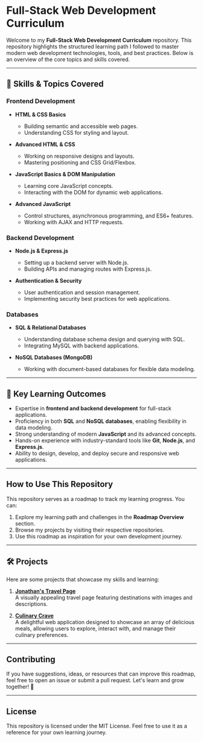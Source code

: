 # Full-Stack Web Development Curriculum

Welcome to my **Full-Stack Web Development Curriculum** repository. This repository highlights the structured learning path I followed to master modern web development technologies, tools, and best practices. Below is an overview of the core topics and skills covered.

---

## 🚀 Skills & Topics Covered

### Frontend Development
- **HTML & CSS Basics**  
  - Building semantic and accessible web pages.  
  - Understanding CSS for styling and layout.  

- **Advanced HTML & CSS**  
  - Working on responsive designs and layouts.  
  - Mastering positioning and CSS Grid/Flexbox.  

- **JavaScript Basics & DOM Manipulation**  
  - Learning core JavaScript concepts.  
  - Interacting with the DOM for dynamic web applications.  

- **Advanced JavaScript**  
  - Control structures, asynchronous programming, and ES6+ features.  
  - Working with AJAX and HTTP requests.  

### Backend Development
- **Node.js & Express.js**  
  - Setting up a backend server with Node.js.  
  - Building APIs and managing routes with Express.js.  

- **Authentication & Security**  
  - User authentication and session management.  
  - Implementing security best practices for web applications.  

### Databases
- **SQL & Relational Databases**  
  - Understanding database schema design and querying with SQL.  
  - Integrating MySQL with backend applications.  

- **NoSQL Databases (MongoDB)**  
  - Working with document-based databases for flexible data modeling.  

---

## 🌟 Key Learning Outcomes

- Expertise in **frontend and backend development** for full-stack applications.
- Proficiency in both **SQL** and **NoSQL databases**, enabling flexibility in data modeling.  
- Strong understanding of modern **JavaScript** and its advanced concepts.  
- Hands-on experience with industry-standard tools like **Git**, **Node.js**, and **Express.js**.  
- Ability to design, develop, and deploy secure and responsive web applications.

---


## How to Use This Repository

This repository serves as a roadmap to track my learning progress. You can:
1. Explore my learning path and challenges in the **Roadmap Overview** section.
2. Browse my projects by visiting their respective repositories.
3. Use this roadmap as inspiration for your own development journey.

---
## 🛠️ Projects

Here are some projects that showcase my skills and learning:

1. [**Jonathan's Travel Page**](https://github.com/kalonjic34/travel-page)  
   A visually appealing travel page featuring destinations with images and descriptions.

2. [**Culinary Crave**](https://github.com/kalonjic34/culinary-crave)  
   A delightful web application designed to showcase an array of delicious meals, allowing users to explore, interact with, and manage their culinary preferences.
---

## Contributing

If you have suggestions, ideas, or resources that can improve this roadmap, feel free to open an issue or submit a pull request. Let's learn and grow together! 🌱

---

## License

This repository is licensed under the MIT License. Feel free to use it as a reference for your own learning journey.
